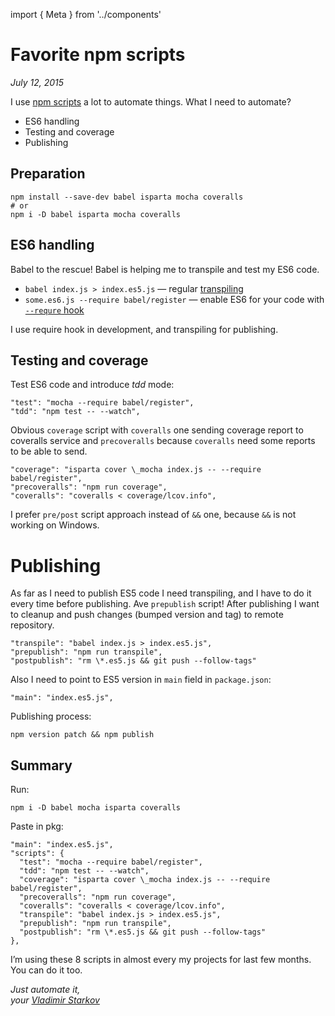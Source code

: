 import { Meta } from '../components'

<Meta
  title="Favorite npm scripts"
  description="I use 'npm scripts' a lot to automate things. What I need to automate?"
/>

# Favorite npm scripts

_July 12, 2015_

I use [npm scripts](/npm-scripts-basics/) a lot to automate things. What I need to automate?

- ES6 handling
- Testing and coverage
- Publishing

## Preparation

    npm install --save-dev babel isparta mocha coveralls
    # or
    npm i -D babel isparta mocha coveralls

## ES6 handling

Babel to the rescue! Babel is helping me to transpile and test my ES6 code.

- `babel index.js > index.es5.js` — regular [transpiling][cli]
- `some.es6.js --require babel/register` — enable ES6 for your code with [`--requre` hook][require]

I use require hook in development, and transpiling for publishing.

[cli]: https://babeljs.io/docs/usage/cli/
[require]: https://babeljs.io/docs/usage/require/

## Testing and coverage

Test ES6 code and introduce _tdd_ mode:

    "test": "mocha --require babel/register",
    "tdd": "npm test -- --watch",

Obvious `coverage` script with `coveralls` one sending coverage report to coveralls service and `precoveralls` because `coveralls` need some reports to be able to send.

    "coverage": "isparta cover \_mocha index.js -- --require babel/register",
    "precoveralls": "npm run coverage",
    "coveralls": "coveralls < coverage/lcov.info",

I prefer `pre/post` script approach instead of `&&` one, because `&&` is not working on Windows.

# Publishing

As far as I need to publish ES5 code I need transpiling, and I have to do it every time before publishing. Ave `prepublish` script! After publishing I want to cleanup and push changes (bumped version and tag) to remote repository.

    "transpile": "babel index.js > index.es5.js",
    "prepublish": "npm run transpile",
    "postpublish": "rm \*.es5.js && git push --follow-tags"

Also I need to point to ES5 version in `main` field in `package.json`:

    "main": "index.es5.js",

Publishing process:

    npm version patch && npm publish

## Summary

Run:

    npm i -D babel mocha isparta coveralls

Paste in pkg:

    "main": "index.es5.js",
    "scripts": {
      "test": "mocha --require babel/register",
      "tdd": "npm test -- --watch",
      "coverage": "isparta cover \_mocha index.js -- --require babel/register",
      "precoveralls": "npm run coverage",
      "coveralls": "coveralls < coverage/lcov.info",
      "transpile": "babel index.js > index.es5.js",
      "prepublish": "npm run transpile",
      "postpublish": "rm \*.es5.js && git push --follow-tags"
    },

I’m using these 8 scripts in almost every my projects for last few months. You can do it too.

_Just automate it,  
your [Vladimir Starkov](https://iamstarkov.com/)_
